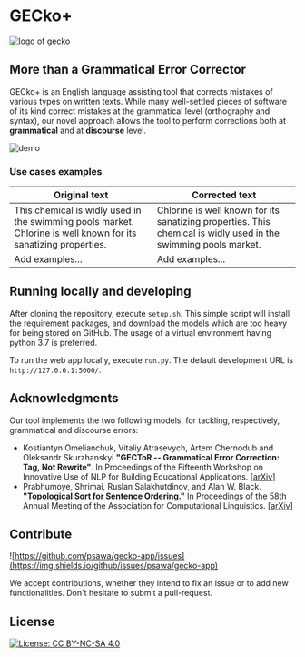 # GECko+


![logo of gecko](https://github.com/psawa/gecko-app/blob/master/application/static/img/GECko_logo_small.png)

## More than a Grammatical Error Corrector
GECko+ is an English language assisting tool that corrects mistakes of various types on written texts. 
While many well-settled pieces of software of its kind correct mistakes at the grammatical level (orthography and syntax), our novel approach allows the tool to perform corrections both at **grammatical** and at **discourse** level.
<!--- add demo link when live -->
![demo](https://github.com/psawa/gecko-app/blob/master/application/static/img/demo_screen.png) 

### Use cases examples

<!--- add screenshot (possibly gif of correction) -->
Original text | Corrected text
------------ | -------------
This chemical is widly used in the swimming pools market. Chlorine is well known for its sanatizing properties. | Chlorine is well known for its sanatizing properties. This chemical is widly used in the swimming pools market.
Add examples... | Add examples... 

## Running locally and developing
After cloning the repository, execute `setup.sh`. This simple script will install the requirement packages, and download the models which are too heavy for being stored on GitHub. The usage of a virtual environment having python 3.7 is preferred.

To run the web app locally, execute `run.py`. The default development URL is `http://127.0.0.1:5000/`.

## Acknowledgments
Our tool implements the two following models, for tackling, respectively, grammatical and discourse errors:

- Kostiantyn Omelianchuk, Vitaliy Atrasevych, Artem Chernodub and Oleksandr Skurzhanskyi **"GECToR -- Grammatical Error Correction: Tag, Not Rewrite"**. In Proceedings of the Fifteenth Workshop on Innovative Use of NLP for Building Educational Applications. [[arXiv]](https://arxiv.org/abs/2005.12592)
- Prabhumoye, Shrimai, Ruslan Salakhutdinov, and Alan W. Black. **"Topological Sort for Sentence Ordering."** In Proceedings of the 58th Annual Meeting of the Association for Computational Linguistics. [[arXiv]](https://arxiv.org/abs/2005.00432)

## Contribute
![https://github.com/psawa/gecko-app/issues](https://img.shields.io/github/issues/psawa/gecko-app)

We accept contributions, whether they intend to fix an issue or to add new functionalities. Don't hesitate to submit a pull-request.
## License

[![License: CC BY-NC-SA 4.0](https://img.shields.io/badge/License-CC%20BY--NC--SA%204.0-lightgrey.svg)](http://creativecommons.org/licenses/by-nc-sa/4.0/)
